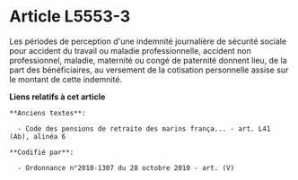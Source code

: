 # Article L5553-3

Les périodes de perception d'une indemnité journalière de sécurité sociale pour accident du travail ou maladie
professionnelle, accident non professionnel, maladie, maternité ou congé de paternité donnent lieu, de la part des
bénéficiaires, au versement de la cotisation personnelle assise sur le montant de cette indemnité.

**Liens relatifs à cet article**

	**Anciens textes**:

	  - Code des pensions de retraite des marins frança... - art. L41 (Ab), alinéa 6

	**Codifié par**:

	  - Ordonnance n°2010-1307 du 28 octobre 2010 - art. (V)
